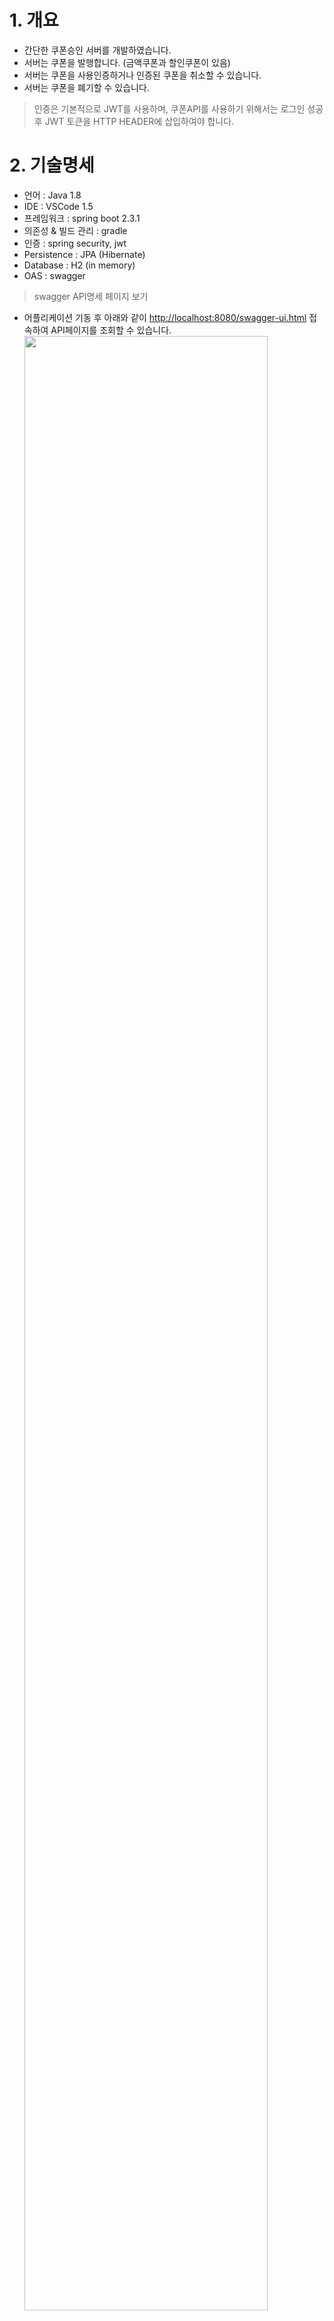 # 1. 개요
- 간단한 쿠폰승인 서버를 개발하였습니다.
- 서버는 쿠폰을 발행합니다. (금액쿠폰과 할인쿠폰이 있음)
- 서버는 쿠폰을 사용인증하거나 인증된 쿠폰을 취소할 수 있습니다.
- 서버는 쿠폰을 폐기할 수 있습니다.
> 인증은 기본적으로 JWT를 사용하며, 쿠폰API를 사용하기 위해서는 로그인 성공 후 JWT 토큰을 HTTP HEADER에 삽입하여야 합니다.


# 2. 기술명세
- 언어 : Java 1.8
- IDE : VSCode 1.5
- 프레임워크 : spring boot 2.3.1
- 의존성 & 빌드 관리 : gradle
- 인증 : spring security, jwt
- Persistence : JPA (Hibernate)
- Database : H2 (in memory)
- OAS : swagger

> swagger API명세 페이지 보기
- 어플리케이션 기동 후 아래와 같이 [http://localhost:8080/swagger-ui.html](http://localhost:8080/swagger-ui.html) 접속하여 API페이지를 조회할 수 있습니다.
<img src="https://user-images.githubusercontent.com/61044774/97953836-0bf11f80-1de5-11eb-857c-c30ceb991fea.jpg" width="90%"></img>


> H2 database 웹콘솔 보기
- H2 웹console 접속경로는 다음과 같습니다. [http://localhost:8080/h2-console/](http://localhost:8080/h2-console/)
<img src="https://user-images.githubusercontent.com/61044774/85590819-b0b56080-b67f-11ea-8415-3eb50f5b82b8.jpg" width="90%"></img>

- Driver Class : org.h2.Driver
- JDBC URL : jdbc:h2:mem:testdb
- User Name : sa
- Password : [없음]


# 3. 쿠폰 테이블 설계
쿠폰서비스를 위한 기본 테이블을 설계 하였다.
<br>
## COUPON_INFO (쿠폰기본정보)
- 쿠폰에 대한 기본적인 설정정보를 포함하고 있는 마스터 테이블이다. 쿠폰에 대한 구분이나 승인유효기간 등 쿠폰속성 및 승인에 대한 정보가 정의된다.  
<img src="https://user-images.githubusercontent.com/61044774/98198857-50a7c280-1f6d-11eb-87b8-bd3ac4cbfe26.jpg" width="76%"></img>

## COUPON (쿠폰)
- 실제 쿠폰정보가 담겨있는 쿠폰이다. 쿠폰번호를 기준으로 쿠폰의 현재 상태(발행, 사용, 폐기 등) 및 쿠폰 기본정보가 정의된다.
쿠폰은 상기 쿠폰기본정보 테이블을 토대로 생성된다.  
<img src="https://user-images.githubusercontent.com/61044774/98198956-85b41500-1f6d-11eb-80c1-fd32973d3056.jpg" width="60%"></img>

## COUPON_LOG (쿠폰거래로그)
- 쿠폰의 거래가 발생될 때마다 생성되는 로그 정보이다. 쿠폰이 발행/사용/취소/폐기 등의 거래가 이루어 질때 로그가 생성된다.  
<img src="https://user-images.githubusercontent.com/61044774/98198958-88af0580-1f6d-11eb-823d-bcef41b943b4.jpg" width="60%"></img>

## COUPON_NO_SEQ (쿠폰번호순번)
- 쿠폰번호 중복을 방지하고자 쿠폰기본정보 별로 일련번호 테이블을 활용한다.  
<img src="https://user-images.githubusercontent.com/61044774/98199319-3b7f6380-1f6e-11eb-8775-dcd8e204c9ee.jpg" width="50%"></img>

# 4. 실행

> Tips
- **만약 lombok 관련 오류가 발생하면 아래의 url을 참조해 주세요**  
[https://stackoverflow.com/questions/63418817/how-do-i-get-lombok-to-work-with-visual-studio-code](https://stackoverflow.com/questions/63418817/how-do-i-get-lombok-to-work-with-visual-studio-code)  
[https://planbsw.tistory.com/109](https://planbsw.tistory.com/109)


## 실행 하기

> 소스 main Application 실행하기
- com.milkit.app.DemoApplication 을 IDE에서 run하여 바로 실행할 수 있습니다.
 <img src="https://user-images.githubusercontent.com/61044774/98205672-de8aaa00-1f7b-11eb-8a54-2ea4ad48cad6.jpg" width="90%"></img>


# 5. 인증
> 서버에서 제공되는 api를 호출하기 위해서는 먼저 인증을 수행해야 합니다.
인증은 jwt 형식의 토큰방식으로 진행됩니다.
## 인증 요청
- http://localhost:8080/login URL로 POST로 인증정보를 전달합니다.
<img src="https://user-images.githubusercontent.com/61044774/93299272-c033e800-f82f-11ea-852d-9da348dfdf30.jpg" width="90%"></img>
  * 사용자 계정은 admin / test 혹은 test / test로 지정할 수 있습니다.
  * 사용자 계정은 POST Body에 다음과 같은 형식의 json 값을 설정합니다.
  ```javascript
  {
	"username" : "admin",
	"password" : "test"
  }
  ```
  * 사용자가 인증되었다면 서버는 Response body에 JWT Token 정보를 전달합니다.
  ```javascript
  {
    "code": "0",
    "message": "성공했습니다",
    "value": {
      "accessToken": "eyJhbGciOiJIUzI1NiJ9.eyJ1c2VyTk0iOiLqtIDrpqzsnpAiLCJhdXRoUm9sZSI6IlJPTEVfQURNSU4iLCJuYW1lIjoiYWRtaW4iLCJleHAiOjE2MDAyMzQxMjgsImlhdCI6MTYwMDIzMjMyOH0.hYTzcG5nDhdVn4OVbrrH7ybSLwBxq1Fm2O9A60uk8Zw",
      "refreshToken": "eyJhbGciOiJIUzI1NiJ9.eyJ1c2VyTk0iOiLqtIDrpqzsnpAiLCJhdXRoUm9sZSI6IlJPTEVfQURNSU4iLCJuYW1lIjoiYWRtaW4iLCJleHAiOjE2MDE0NDE5MzAsImlhdCI6MTYwMDIzMjMzMH0.MZLH17FUuUqYzlZDQ2AZDcRnSvxT2QJJeLHhiwtJFDo",
      "tokenType": "bearer"
    }
  }
  ```
---

## API 호출
- http://localhost:8080/api/api/coupon/publish 등과 같이 서버에서 제공하는 api를 호출하여 API 명세에 제공된 정보를 요청합니다.
<img src="https://user-images.githubusercontent.com/61044774/91528741-025dbe00-e943-11ea-81af-2e4ca5a1d261.jpg" width="90%"></img>
  * <span style="color:red">사용자는 API 호출 시 [4. 인증요청] 에서 응답받은 JWT Token 값을 HTTP Header의 Authorization 항목에 입력하여 전송하여야 합니다.</span>
    ex) Request HEADER의 Authorization 값 형식
    ```html
    Bearer eyJhbGciOiJIUzI1NiJ9.eyJ1c2VyTk0iOiLqtIDrpqzsnpAiLCJhdXRoUm9sZSI6IlJPTEVfQURNSU4iLCJuYW1lIjoiYWRtaW4iLCJleHAiOjE2MDAyMzkxODcsImlhdCI6MTYwMDIzNzM4N30.vp16ZPTySBEUJd3PxQd9ng3hnMBmOVoWrZksnXbw_5o
    ```
  * <span style="color:blue">서버는 API Request Header의 JWT Token을 확인하고 권한확인 및 접근제어를 수행합니다.</span>


# 6. API 명세
## 쿠폰발행
- 사용자는 쿠폰을 발급받고자 할때 서버에게 쿠폰발행을 요청합니다.

  * URL : POST http://localhost:8080/api/api/coupon/publish
  * 요청 Body


  ```javascript

  {
    "couponCD" : "000001",    /*  쿠폰코드  */
    "userID" : "milkit.moon"  /* 발행사용자정보 */
  }

  ```
  * 응답 Body
  ```javascript

  {
    "code": "0",
    "message": "성공했습니다",
    "value": {
      "couponCD": "000001",             /*  쿠폰코드  */
      "couponNO": "000019xtf1u6",   /*  쿠폰번호  */
      "userID": "milkit.moon",
      "pubDT": "20201027",
      "apprStartDT": "20201027",        /*  승인시작일자  */
      "apprEndDT": "20211027",          /*  승인종료일자  */
      "pubTime": "2020-10-27T08:35:39.675+00:00",
      "useTime": null,
      "faceAmt": 10000,                 /*  금액권쿠폰의 액면금액  */
      "dcRate": 0.0,
      "status": "2",                  /*  쿠폰상태 (1:등록, 2:발행, 3:사용, 4:폐기)  */
      "useYN": "Y",
      "couponNM": "1만원금액권쿠폰",   /*  쿠폰명  */
      "couponDiv": "10"               /*  쿠폰구분 (10:금액권, 20:할인권)  */
    }
  }

  ```

## 쿠폰사용
- 사용자는 발행된 쿠폰으로 서버에게 사용요청 할 수 있습니다.

  * URL : PUT http://localhost:8080/api/api/coupon/use
  * 요청 Body


  ```javascript

  {
    "couponNO" : "000019xtf1u6",   /*  쿠폰번호  */
    "userID" : "milkit.moon",          /*  사용자정보  */
    "reqUseAmt" : 7000                 /*  사용/할인 요청금액  */
  }

  ```
  * 응답 Body
  ```javascript

  {
    "code": "0",
    "message": "성공했습니다",
    "value": {
      "apprNO": "10000001603787772876",             /*  거래번호  */
      "apprTime": "2020-10-27T08:36:12.876+00:00",
      "faceAmt": 10000,                             /*  금액권쿠폰의 액면금액  */
      "useAmt": 7000,                               /*  사용된금액  */
      "changeAmt": 3000                             /*  거스름돈금액  */
    }
  }

  ```

> Tips : 해당쿠폰은 1만원권 금액쿠폰이고 7,000원을 사용했으며 3,000원을 거슬러주었다. (할인쿠폰의 경우 할인된 금액을 전달해 준다.)


## 쿠폰취소
- 사용자는 사용된 쿠폰을 취소하고자 한다. 취소된 쿠폰은 다시 사용할 수 있는 상태로 돌아간다.

  * URL : PUT http://localhost:8080/api/api/coupon/cancel
  * 요청 Body


  ```javascript

  {
    "couponNO" : "000019xtf1u6",    /*  쿠폰번호  */
    "userID" : "milkit.moon",           /*  사용자정보  */
    "apprNO" : "10000001603787772876"   /*  거래번호 (쿠폰사용 시 응답받은 거래번호)  */
  }

  ```
  * 응답 Body
  ```javascript

  {
    "code": "0",
    "message": "성공했습니다",
    "value": {
      "apprNO": "10000001603787812051",   /*  거래번호  */
      "apprTime": "2020-10-27T08:36:52.051+00:00",
      "faceAmt": 10000,
      "useAmt": -7000,                    /*  취소된금액 (사용된 금액의 -)  */
      "changeAmt": -3000                  /*  취소된거스름돈금액 (사용된 거스름돈금액의 -)  */
    }
  }

  ```

## 쿠폰폐기
- 사용자는 쿠폰을 폐기하고자 한다. 폐기된 쿠폰은 다시 사용할 수 없다. 또한 이미 사용된 쿠폰은 폐기할 수 없다.

  * URL : PUT http://localhost:8080/api/api/coupon/discard
  * 요청 Body


  ```javascript

  {
    "couponNO" : "000019xtf1u6",    /*  쿠폰번호  */
    "userID" : "milkit.moon"            /*  사용자정보  */
  }

  ```
  * 응답 Body
  ```javascript

  {
    "code": "0",
    "message": "성공했습니다",
    "value": {
      "apprNO": "10000001603787830671",             /*  거래번호  */
      "apprTime": "2020-10-27T08:37:10.676+00:00"
    }
  }

  ```

## 쿠폰조회
- 사용자는 쿠폰의 정보를 조회할 수 있습니다.

  * URL : GET http://localhost:8080/api/api/coupon/query?userID=[사용자정보]&couponNO=[쿠폰번호]
  * 요청 Body

  * 응답 Body
  ```javascript

  {
    "code": "0",
    "message": "성공했습니다",
    "value": {
      "couponCD": "000001",             /*  쿠폰코드  */
      "couponNO": "000019xtf1u6",   /*  쿠폰번호  */
      "userID": "milkit.moon",
      "pubDT": "20201027",
      "apprStartDT": "20201027",        /*  승인시작일자  */
      "apprEndDT": "20211027",          /*  승인종료일자  */
      "pubTime": "2020-10-27T08:35:39.675+00:00",
      "useTime": null,
      "faceAmt": 10000,                 /*  금액권쿠폰의 액면금액  */
      "dcRate": 0.0,
      "status": "2",                  /*  쿠폰상태 (1:등록, 2:발행, 3:사용, 4:폐기)  */
      "useYN": "Y",
      "couponNM": "1만원금액권쿠폰",   /*  쿠폰명  */
      "couponDiv": "10"               /*  쿠폰구분 (10:금액권, 20:할인권)  */
    }
  }

  ```
